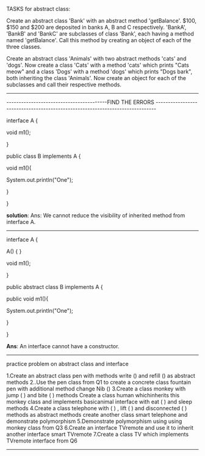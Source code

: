 
TASKS for abstract class:

Create an abstract class 'Bank' with an abstract method 'getBalance'. $100, $150 and $200 are deposited in banks A, B and C respectively. 'BankA', 'BankB' and 'BankC' are subclasses of class 'Bank', each having a method named 'getBalance'. Call this method by creating an object of each of the three classes.

Create an abstract class 'Animals' with two abstract methods 'cats' and 'dogs'. Now create a class 'Cats' with a method 'cats' which prints "Cats meow" and a class 'Dogs' with a method 'dogs' which prints "Dogs bark", both inheriting the class 'Animals'. Now create an object for each of the subclasses and call their respective methods.

------------------------------------------------
-----------------------------------------FIND THE ERRORS ------------------------------------------------------------------------------

interface A {

 void m1();
 
}

public class B implements A {

void m1(){

  System.out.println("One"); 	
  
 }
 
}

**solution**: Ans: We cannot reduce the visibility of inherited method from interface A.

-----------------------------------------------------------------------------------------------------------------------
interface A {

 A() { }	
 
 void m1();
 
}

public abstract class B implements A {

public void m1(){

  System.out.println("One"); 	
  
 }
 
}

**Ans**: An interface cannot have a constructor.

-----------------------------------------------------------------------------------------------------------------------
practice problem on abstract class and interface

1.Create an abstract class pen with methods write () and refill () as abstract methods 
2..Use the pen class from Q1 to create a concrete class fountain pen with additional method change Nib ()
3.Create a class monkey with jump ( ) and bite ( ) methods Create a class human whichinherits this monkey class and implements basicanimal interface with eat ( ) and sleep methods 
4.Create a class telephone with ( ) , lift ( ) and disconnected ( ) methods as abstract methods create another class smart telephone and demonstrate polymorphism 
5.Demonstrate polymorphism using using monkey  class from Q3 
6.Create an interface TVremote and use it to inherit another interface smart TVremote 
7.Create a class TV which implements TVremote interface from Q6

-----------------------------------------------------------------------------------------------------------------------
